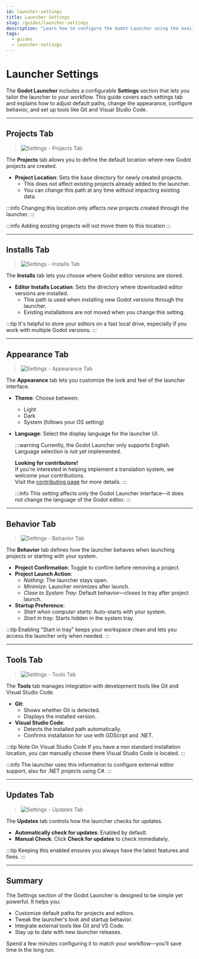 ```yaml
---
id: launcher-settings
title: Launcher Settings
slug: /guides/launcher-settings
description: "Learn how to configure the Godot Launcher using the available settings tabs, including project locations, editor installs, appearance, behavior, tools, and update preferences."
tags: 
  - guides
  - launcher-settings
---
```


# Launcher Settings

The **Godot Launcher** includes a configurable **Settings** section that lets you tailor the launcher to your workflow. This guide covers each settings tab and explains how to adjust default paths, change the appearance, configure behavior, and set up tools like Git and Visual Studio Code.

---

## Projects Tab

> ![Settings - Projects Tab](/img/launcher-settings-projects-ui.webp)

The **Projects** tab allows you to define the default location where new Godot projects are created.

- **Project Location**: Sets the base directory for newly created projects.
  - This does not affect existing projects already added to the launcher.
  - You can change this path at any time without impacting existing data.

:::info
Changing this location only affects _new_ projects created through the launcher.
:::

:::info
Adding existing projects will not move them to this location
:::

---

## Installs Tab

> ![Settings - Installs Tab](/img/launcher-settings-installs-ui.webp)

The **Installs** tab lets you choose where Godot editor versions are stored.

- **Editor Installs Location**: Sets the directory where downloaded editor versions are installed.
  - This path is used when installing new Godot versions through the launcher.
  - Existing installations are not moved when you change this setting.

:::tip
It's helpful to store your editors on a fast local drive, especially if you work with multiple Godot versions.
:::

---

## Appearance Tab

> ![Settings - Appearance Tab](/img/launcher-settings-appearance-ui.webp)

The **Appearance** tab lets you customize the look and feel of the launcher interface.

- **Theme**: Choose between:

  - Light
  - Dark
  - System (follows your OS setting)

- **Language**: Select the display language for the launcher UI.

  :::warning
  Currently, the Godot Launcher only supports English. Language selection is not yet implemented.

  **Looking for contributors!**  
  If you're interested in helping implement a translation system, we welcome your contributions.  
  Visit the [contributing page](https://godotlauncher.org/contribute) for more details.
  :::

  :::info
  This setting affects only the Godot Launcher interface—it does not change the language of the Godot editor.
  :::

---

## Behavior Tab

> ![Settings - Behavior Tab](/img/launcher-settings-behavior-ui.webp)

The **Behavior** tab defines how the launcher behaves when launching projects or starting with your system.

- **Project Confirmation**: Toggle to confirm before removing a project.
- **Project Launch Action**:
  - _Nothing_: The launcher stays open.
  - _Minimize_: Launcher minimizes after launch.
  - _Close to System Tray_: Default behavior—closes to tray after project launch.
- **Startup Preference**:
  - _Start when computer starts_: Auto-starts with your system.
  - _Start in tray_: Starts hidden in the system tray.

:::tip
Enabling "Start in tray" keeps your workspace clean and lets you access the launcher only when needed.
:::

---

## Tools Tab

> ![Settings - Tools Tab](/img/launcher-settings-tools-ui.webp)

The **Tools** tab manages integration with development tools like Git and Visual Studio Code.

- **Git**:
  - Shows whether Git is detected.
  - Displays the installed version.
- **Visual Studio Code**:
  - Detects the installed path automatically.
  - Confirms installation for use with GDScript and .NET.

:::tip Note On Visual Studio Code
If you have a non standard installation location, you can manually choose there Visual Studio Code is located.
:::

:::info
The launcher uses this information to configure external editor support, also for .NET projects using C#.
:::

---

## Updates Tab

> ![Settings - Updates Tab](/img/launcher-settings-updates-ui.webp)

The **Updates** tab controls how the launcher checks for updates.

- **Automatically check for updates**: Enabled by default.
- **Manual Check**: Click **Check for updates** to check immediately.

:::tip
Keeping this enabled ensures you always have the latest features and fixes.
:::

---

## Summary

The Settings section of the Godot Launcher is designed to be simple yet powerful. It helps you:

- Customize default paths for projects and editors.
- Tweak the launcher's look and startup behavior.
- Integrate external tools like Git and VS Code.
- Stay up to date with new launcher releases.

Spend a few minutes configuring it to match your workflow—you’ll save time in the long run.
